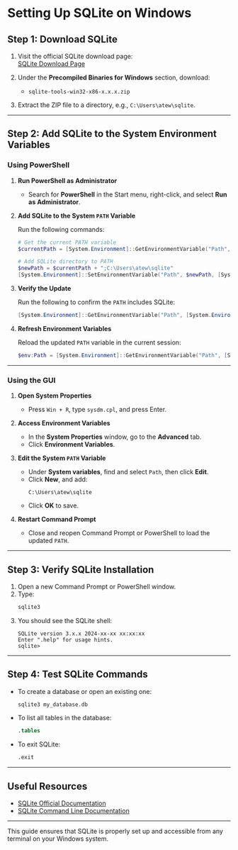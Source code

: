 
# **Setting Up SQLite on Windows**

## **Step 1: Download SQLite**

1. Visit the official SQLite download page:  
   [SQLite Download Page](https://www.sqlite.org/download.html)

2. Under the **Precompiled Binaries for Windows** section, download:
   - `sqlite-tools-win32-x86-x.x.x.zip`

3. Extract the ZIP file to a directory, e.g., `C:\Users\atew\sqlite`.

---

## **Step 2: Add SQLite to the System Environment Variables**

### **Using PowerShell**

1. **Run PowerShell as Administrator**
   - Search for **PowerShell** in the Start menu, right-click, and select **Run as Administrator**.

2. **Add SQLite to the System `PATH` Variable**

   Run the following commands:

   ```powershell
   # Get the current PATH variable
   $currentPath = [System.Environment]::GetEnvironmentVariable("Path", [System.EnvironmentVariableTarget]::Machine)

   # Add SQLite directory to PATH
   $newPath = $currentPath + ";C:\Users\atew\sqlite"
   [System.Environment]::SetEnvironmentVariable("Path", $newPath, [System.EnvironmentVariableTarget]::Machine)
   ```

3. **Verify the Update**

   Run the following to confirm the `PATH` includes SQLite:
   ```powershell
   [System.Environment]::GetEnvironmentVariable("Path", [System.EnvironmentVariableTarget]::Machine)
   ```

4. **Refresh Environment Variables**

   Reload the updated `PATH` variable in the current session:
   ```powershell
   $env:Path = [System.Environment]::GetEnvironmentVariable("Path", [System.EnvironmentVariableTarget]::Machine)
   ```

---

### **Using the GUI**

1. **Open System Properties**
   - Press `Win + R`, type `sysdm.cpl`, and press Enter.

2. **Access Environment Variables**
   - In the **System Properties** window, go to the **Advanced** tab.
   - Click **Environment Variables**.

3. **Edit the System `PATH` Variable**
   - Under **System variables**, find and select `Path`, then click **Edit**.
   - Click **New**, and add:
     ```
     C:\Users\atew\sqlite
     ```
   - Click **OK** to save.

4. **Restart Command Prompt**
   - Close and reopen Command Prompt or PowerShell to load the updated `PATH`.

---

## **Step 3: Verify SQLite Installation**

1. Open a new Command Prompt or PowerShell window.
2. Type:
   ```cmd
   sqlite3
   ```
3. You should see the SQLite shell:
   ```
   SQLite version 3.x.x 2024-xx-xx xx:xx:xx
   Enter ".help" for usage hints.
   sqlite>
   ```

---

## **Step 4: Test SQLite Commands**

- To create a database or open an existing one:
  ```cmd
  sqlite3 my_database.db
  ```

- To list all tables in the database:
  ```sql
  .tables
  ```

- To exit SQLite:
  ```sql
  .exit
  ```

---

## **Useful Resources**

- [SQLite Official Documentation](https://www.sqlite.org/docs.html)
- [SQLite Command Line Documentation](https://www.sqlite.org/cli.html)

--- 

This guide ensures that SQLite is properly set up and accessible from any terminal on your Windows system.
